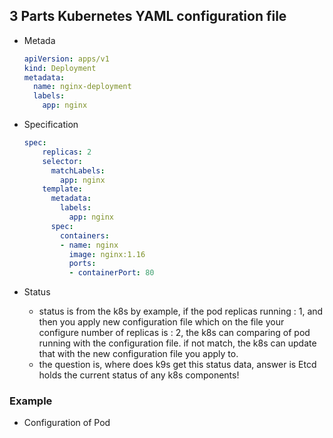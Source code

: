 ## 3 Parts Kubernetes YAML configuration file
- Metada

    ``` yaml
    apiVersion: apps/v1
    kind: Deployment
    metadata:
      name: nginx-deployment
      labels:
        app: nginx 
    ```

- Specification
    ``` yaml
    spec: 
        replicas: 2   
        selector:
          matchLabels:
            app: nginx
        template:
          metadata:
            labels:
              app: nginx
          spec:   
            containers:
            - name: nginx
              image: nginx:1.16
              ports:
              - containerPort: 80
    ```
- Status
    - status is from the k8s
    by example, if the pod replicas running : 1, and then you apply new configuration file which on the file your configure number of replicas is : 2, the k8s can comparing of pod running with the configuration file. if not match, the k8s can update that with the new configuration file you apply to.
    - the question is, where does k9s get this status data, answer is Etcd holds the current status of any k8s components!

### Example
- Configuration of Pod
    

